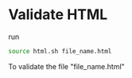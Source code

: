 # Validate HTML
run 
```bash 
source html.sh file_name.html
``` 
To validate the file "file_name.html" 

